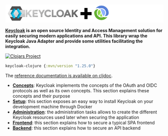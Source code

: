 
![Keycloak plus Clojure](keycloak-plus-clojure.png)

__[Keycloak](http://www.keycloak.org) is an open source Identity and Access Management solution for easily securing modern applications and API. This library wrap the Keycloak Java Adapter and provide some utilities facilitating the integration.__

[![Clojars Project](https://img.shields.io/clojars/v/keycloak-clojure.svg)](https://clojars.org/keycloak-clojure)

```clojure
keycloak-clojure {:mvn/version "1.25.0"}
```

The [reference documentation is available on cljdoc](https://cljdoc.org/d/keycloak-clojure/keycloak-clojure).

- **[Concepts](https://cljdoc.org/d/keycloak-clojure/keycloak-clojure/1.24.1/doc/security-concepts)**: Keycloak implements the concepts of the OAuth and OIDC protocols as well as its own concepts. This section explains these concepts and their purpose
- **[Setup](https://cljdoc.org/d/keycloak-clojure/keycloak-clojure/1.24.1/doc/run-keycloak)**: this section exposes an easy way to install Keycloak on your development machine through Docker
- **[Administration](https://cljdoc.org/d/keycloak-clojure/keycloak-clojure/1.24.1/doc/administrative-tasks)**: the administration tasks allows to create the different Keycloak resources used later when securing the application
- **[Frontend](https://cljdoc.org/d/keycloak-clojure/keycloak-clojure/1.24.1/doc/securing-a-frontend)**: this section explains how to secure a typical SPA frontend
- **[Backend](https://cljdoc.org/d/keycloak-clojure/keycloak-clojure/1.24.1/doc/securing-a-backend)**: this section explains how to secure an API backend



